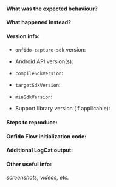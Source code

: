 #### What was the expected behaviour?

#### What happened instead?

#### Version info:

- `onfido-capture-sdk` version:
- Android API version(s):

- `compileSdkVersion`:
- `targetSdkVersion`:
- `minSdkVersion`:
- Support library version (if applicable):

#### Steps to reproduce:

#### Onfido Flow initialization code:

#### Additional LogCat output:

#### Other useful info:
_screenshots, videos, etc._